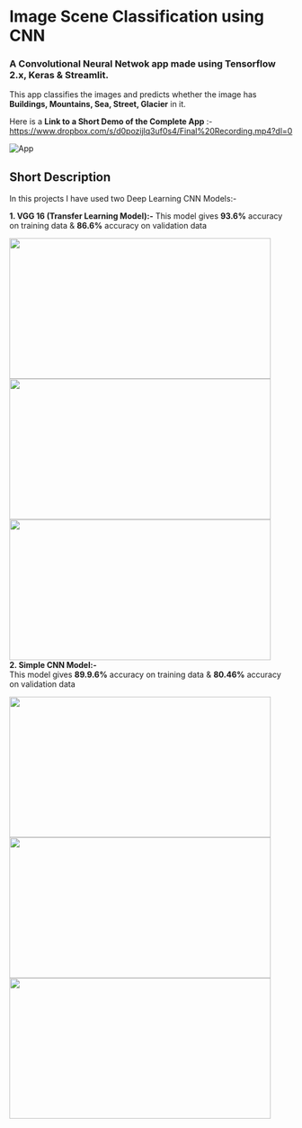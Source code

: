 # Image Scene Classification using CNN 

### A Convolutional Neural Netwok app made using Tensorflow 2.x, Keras & Streamlit.

This app classifies the images and predicts whether the image has **Buildings, Mountains, Sea, Street, Glacier** in it.

Here is a **Link to a Short Demo of the Complete App** :- https://www.dropbox.com/s/d0pozijlq3uf0s4/Final%20Recording.mp4?dl=0

![App](https://i.ibb.co/Gnc3XST/Screenshot-200.png)

## Short Description 

In this projects I have used two Deep Learning CNN Models:-

<b> 1. VGG 16 (Transfer Learning Model):-</b>
<font>This model gives <b>93.6%</b> accuracy on training data & <b>86.6%</b> accuracy on validation data</font>
<p>     </p>
<div class="row">
 <img src="https://i.ibb.co/tQWK8Pv/Screenshot-202.png" height="250"  width="465">
 <img src="https://i.ibb.co/C9vVcQj/Screenshot-203.png" height="250"  width="465">
 <img src="https://i.ibb.co/zFtt3cG/Screenshot-208.png" height="250"  width="465"  class="center">
</div>

<dt><b>2. Simple CNN Model:-</b></dt>
<font>This model gives <b>89.9.6%</b> accuracy on training data & <b>80.46%</b> accuracy on validation data</font>
<p>     </p>
<div class="row">
 <img src="https://i.ibb.co/chKkG4M/Screenshot-204.png" height="250"  width="465">
 <img src="https://i.ibb.co/yXF1SRk/Screenshot-205.png" height="250"  width="465">
 <img src="https://i.ibb.co/M7hF1fR/Screenshot-209.png" height="250"  width="465"  class="center">
</div>
